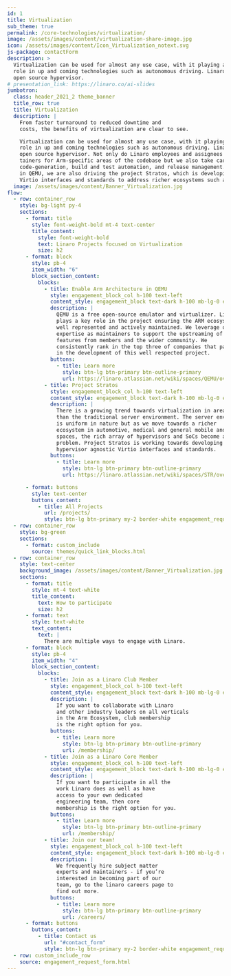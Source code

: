 ```yaml
---
id: 1
title: Virtualization
sub_theme: true
permalink: /core-technologies/virtualization/
image: /assets/images/content/virtualization-share-image.jpg
icon: /assets/images/content/Icon_Virtualization_notext.svg
js-package: contactForm
description: >
  Virtualization can be used for almost any use case, with it playing an ever more prominent
  role in up and coming technologies such as autonomous driving. Linaro plays a key role in QEMU - an
  open source hypervisor.
# presentation_link: https://linaro.co/ai-slides
jumbotron:
  class: header_2021_2 theme_banner
  title_row: true
  title: Virtualization
  description: |
    From faster turnaround to reduced downtime and
    costs, the benefits of virtualization are clear to see.

    Virtualization can be used for almost any use case, with it playing an ever more prominent
    role in up and coming technologies such as autonomous driving. Linaro plays a key role in QEMU - an
    open source hypervisor. Not only do Linaro employees and assignees act as main-
    tainers for Arm-specific areas of the codebase but we also take care of areas such as TCG 
    code-generation, build and test automation, and release management. In addition to our work
    in QEMU, we are also driving the project Stratos, which is developing hypervisor agnostic
    Virtio interfaces and standards to address richer ecosystems such as automotive, and IoT.
  image: /assets/images/content/Banner_Virtualization.jpg
flow:
  - row: container_row
    style: bg-light py-4
    sections:
      - format: title
        style: font-weight-bold mt-4 text-center
        title_content:
          style: font-weight-bold
          text: Linaro Projects focused on Virtualization
          size: h2
      - format: block
        style: pb-4
        item_width: "6"
        block_section_content:
          blocks:
            - title: Enable Arm Architecture in QEMU
              style: engagement_block_col h-100 text-left
              content_style: engagement_block text-dark h-100 mb-lg-0 engagement_block_content d-flex flex-column justify-content-around align-items-baseline
              description: |
                QEMU is a free open-source emulator and virtualizer. Linaro
                plays a key role in the project ensuring the ARM ecosystem is
                well represented and actively maintained. We leverage our
                expertise as maintainers to support the upstreaming of new
                features from members and the wider community. We
                consistently rank in the top three of companies that participate
                in the development of this well respected project.
              buttons:
                - title: Learn more
                  style: btn-lg btn-primary btn-outline-primary
                  url: https://linaro.atlassian.net/wiki/spaces/QEMU/overview
            - title: Project Stratos
              style: engagement_block_col h-100 text-left
              content_style: engagement_block text-dark h-100 mb-lg-0 engagement_block_content d-flex flex-column justify-content-around align-items-baseline
              description: |
                There is a growing trend towards virtualization in areas other
                than the traditional server environment. The server enviroment
                is uniform in nature but as we move towards a richer
                ecosystem in automotive, medical and general mobile and IoT
                spaces, the rich array of hypervisors and SoCs become a
                problem. Project Stratos is working towards developing
                hypervisor agnostic Virtio interfaces and standards.
              buttons:
                - title: Learn more
                  style: btn-lg btn-primary btn-outline-primary
                  url: https://linaro.atlassian.net/wiki/spaces/STR/overview

      - format: buttons
        style: text-center
        buttons_content:
          - title: All Projects
            url: /projects/
            style: btn-lg btn-primary my-2 border-white engagement_request_contact_btn
  - row: container_row
    style: bg-green
    sections:
      - format: custom_include
        source: themes/quick_link_blocks.html
  - row: container_row
    style: text-center
    background_image: /assets/images/content/Banner_Virtualization.jpg
    sections:
      - format: title
        style: mt-4 text-white
        title_content:
          text: How to participate
          size: h2
      - format: text
        style: text-white
        text_content:
          text: |
            There are multiple ways to engage with Linaro.
      - format: block
        style: pb-4
        item_width: "4"
        block_section_content:
          blocks:
            - title: Join as a Linaro Club Member
              style: engagement_block_col h-100 text-left
              content_style: engagement_block text-dark h-100 mb-lg-0 engagement_block_content d-flex flex-column justify-content-around align-items-baseline
              description: |
                If you want to collaborate with Linaro
                and other industry leaders on all verticals
                in the Arm Ecosystem, club membership
                is the right option for you.
              buttons:
                - title: Learn more
                  style: btn-lg btn-primary btn-outline-primary
                  url: /membership/
            - title: Join as a Linaro Core Member
              style: engagement_block_col h-100 text-left
              content_style: engagement_block text-dark h-100 mb-lg-0 engagement_block_content d-flex flex-column justify-content-around align-items-baseline
              description: |
                If you want to participate in all the
                work Linaro does as well as have
                access to your own dedicated
                engineering team, then core
                membership is the right option for you.
              buttons:
                - title: Learn more
                  style: btn-lg btn-primary btn-outline-primary
                  url: /membership/
            - title: Join our team!
              style: engagement_block_col h-100 text-left
              content_style: engagement_block text-dark h-100 mb-lg-0 engagement_block_content d-flex flex-column justify-content-around align-items-baseline
              description: |
                We frequently hire subject matter
                experts and maintainers - if you’re
                interested in becoming part of our
                team, go to the linaro careers page to
                find out more.
              buttons:
                - title: Learn more
                  style: btn-lg btn-primary btn-outline-primary
                  url: /careers/
      - format: buttons
        buttons_content:
          - title: Contact us
            url: "#contact_form"
            style: btn-lg btn-primary my-2 border-white engagement_request_contact_btn
  - row: custom_include_row
    source: engagement_request_form.html
---
```


